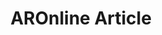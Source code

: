 ---
    title: AROnline Article
    slug: AROnline-Article
    description:
    code: AROnline-Article
    image: https://cmdiy-archive.s3.us-east-1.amazonaws.com/adverts/images/AROnline+Article.jpeg
    download: https://cmdiy-archive.s3.us-east-1.amazonaws.com/adverts/documents/AROnline+Article.pdf
---